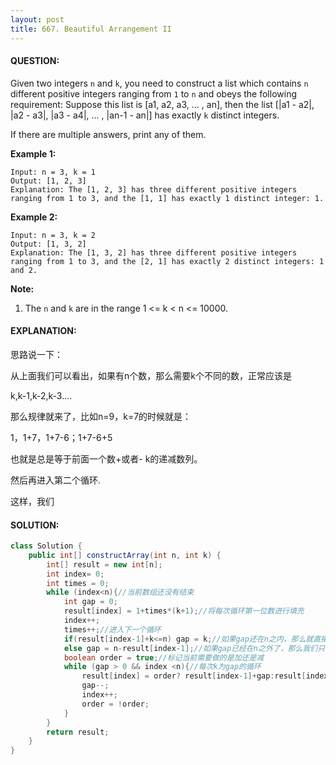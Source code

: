 ```yaml
---
layout: post
title: 667. Beautiful Arrangement II
---
```


#### QUESTION:

Given two integers `n` and `k`, you need to construct a list which contains `n` different positive integers ranging from `1` to `n` and obeys the following requirement: 
Suppose this list is [a1, a2, a3, ... , an], then the list [|a1 - a2|, |a2 - a3|, |a3 - a4|, ... , |an-1 - an|] has exactly `k` distinct integers.

If there are multiple answers, print any of them.

**Example 1:**

```
Input: n = 3, k = 1
Output: [1, 2, 3]
Explanation: The [1, 2, 3] has three different positive integers ranging from 1 to 3, and the [1, 1] has exactly 1 distinct integer: 1.
```

**Example 2:**

```
Input: n = 3, k = 2
Output: [1, 3, 2]
Explanation: The [1, 3, 2] has three different positive integers ranging from 1 to 3, and the [2, 1] has exactly 2 distinct integers: 1 and 2.
```

**Note:**

1. The `n` and `k` are in the range 1 <= k < n <= 10000.

#### EXPLANATION:

思路说一下：

从上面我们可以看出，如果有n个数，那么需要k个不同的数，正常应该是

k,k-1,k-2,k-3....

那么规律就来了，比如n=9，k=7的时候就是：

1，1+7，1+7-6；1+7-6+5

也就是总是等于前面一个数+或者-  k的递减数列。

然后再进入第二个循环.

这样，我们

#### SOLUTION:

```java
class Solution {
    public int[] constructArray(int n, int k) {
        int[] result = new int[n];
        int index= 0;
        int times = 0;
        while (index<n){//当前数组还没有结束
            int gap = 0;
            result[index] = 1+times*(k+1);//将每次循环第一位数进行填充
            index++;
            times++;//进入下一个循环
            if(result[index-1]+k<=n) gap = k;//如果gap还在n之内，那么就直接用k进行累减
            else gap = n-result[index-1];//如果gap已经在n之外了，那么我们只能用n-result[index-1]作为gap了
            boolean order = true;//标记当前需要做的是加还是减
            while (gap > 0 && index <n){//每次k为gap的循环
                result[index] = order? result[index-1]+gap:result[index-1]-gap;
                gap--;
                index++;
                order = !order;
            }
        }
        return result;
    }
}
```

